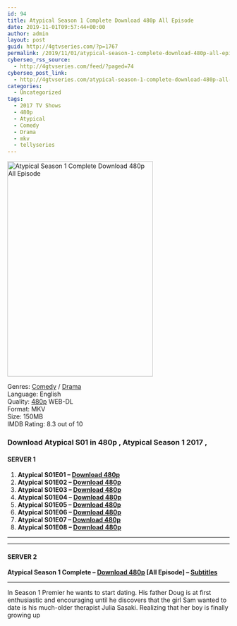 ```yaml
---
id: 94
title: Atypical Season 1 Complete Download 480p All Episode
date: 2019-11-01T09:57:44+00:00
author: admin
layout: post
guid: http://4gtvseries.com/?p=1767
permalink: /2019/11/01/atypical-season-1-complete-download-480p-all-episode/
cyberseo_rss_source:
  - http://4gtvseries.com/feed/?paged=74
cyberseo_post_link:
  - http://4gtvseries.com/atypical-season-1-complete-download-480p-all-episode/
categories:
  - Uncategorized
tags:
  - 2017 TV Shows
  - 480p
  - Atypical
  - Comedy
  - Drama
  - mkv
  - tellyseries
---
```

<img loading="lazy" class="aligncenter" src="https://4.bp.blogspot.com/-Cwf3LtyLa3o/Xbxj0jHrZuI/AAAAAAAAAGk/PwRwlFJEeaIjd1J7f4lfVVUP3HxYYOWzgCK4BGAYYCw/s1600/Atypical%2BSeason%2B1.jpg" alt="Atypical Season 1 Complete Download 480p All Episode" width="330" height="488" />

Genres: <a href="http://4gtvseries.com/tag/comedy/" data-wpel-link="internal">Comedy</a> / <a href="http://4gtvseries.com/tag/drama/" data-wpel-link="internal">Drama</a>  
Language: English  
Quality:&nbsp;<a href="http://4gtvseries.com/tag/480p/" data-wpel-link="internal">480p</a> WEB-DL  
Format: MKV  
Size: 150MB  
IMDB Rating: 8.3 out of 10

### **Download Atypical S01 in 480p , Atypical Season 1 2017 ,&nbsp;**

#### <span><strong>SERVER 1</strong></span>

  1. **Atypical S01E01 – <a href="http://slink.dl480p.xyz/IhYEqbSR" data-wpel-link="external" target="_blank" rel="nofollow external noopener noreferrer" class="wpel-icon-left"><i class="wpel-icon fa fa-download" aria-hidden="true"></i>Download 480p</a>**
  2. **Atypical S01E02 – <a href="http://slink.dl480p.xyz/PPgag" data-wpel-link="external" target="_blank" rel="nofollow external noopener noreferrer" class="wpel-icon-left"><i class="wpel-icon fa fa-download" aria-hidden="true"></i>Download 480p</a>**
  3. **Atypical S01E03 – <a href="http://slink.dl480p.xyz/Mzd9v" data-wpel-link="external" target="_blank" rel="nofollow external noopener noreferrer" class="wpel-icon-left"><i class="wpel-icon fa fa-download" aria-hidden="true"></i>Download 480p</a>**
  4. **Atypical S01E04 – <a href="http://slink.dl480p.xyz/Pb4PB" data-wpel-link="external" target="_blank" rel="nofollow external noopener noreferrer" class="wpel-icon-left"><i class="wpel-icon fa fa-download" aria-hidden="true"></i>Download 480p</a>**
  5. **Atypical S01E05 – <a href="http://slink.dl480p.xyz/EhkwJ3P" data-wpel-link="external" target="_blank" rel="nofollow external noopener noreferrer" class="wpel-icon-left"><i class="wpel-icon fa fa-download" aria-hidden="true"></i>Download 480p</a>**
  6. **Atypical S01E06 – <a href="http://slink.dl480p.xyz/lUUj" data-wpel-link="external" target="_blank" rel="nofollow external noopener noreferrer" class="wpel-icon-left"><i class="wpel-icon fa fa-download" aria-hidden="true"></i>Download 480p</a>**
  7. **Atypical S01E07 – <a href="http://slink.dl480p.xyz/X42tPaK" data-wpel-link="external" target="_blank" rel="nofollow external noopener noreferrer" class="wpel-icon-left"><i class="wpel-icon fa fa-download" aria-hidden="true"></i>Download 480p</a>**
  8. **Atypical S01E08 – <a href="http://slink.dl480p.xyz/ukFJYsAm" data-wpel-link="external" target="_blank" rel="nofollow external noopener noreferrer" class="wpel-icon-left"><i class="wpel-icon fa fa-download" aria-hidden="true"></i>Download 480p</a>**

* * *

* * *

#### <span><strong>SERVER 2</strong></span>

**Atypical Season 1 Complete – <a href="http://dl480p.xyz/1584/" data-wpel-link="external" target="_blank" rel="nofollow external noopener noreferrer" class="wpel-icon-left"><i class="wpel-icon fa fa-download" aria-hidden="true"></i>Download 480p</a> [All Episode] – <a href="https://subscene.com/subtitles/atypical" data-wpel-link="external" target="_blank" rel="nofollow external noopener noreferrer" class="wpel-icon-left"><i class="wpel-icon fa fa-download" aria-hidden="true"></i>Subtitles</a>**

* * *

In Season 1 Premier he wants to start dating. His father Doug is at first enthusiastic and encouraging until he discovers that the girl Sam wanted to date is his much-older therapist Julia Sasaki. Realizing that her boy is finally growing up

<div align="center">
</div>